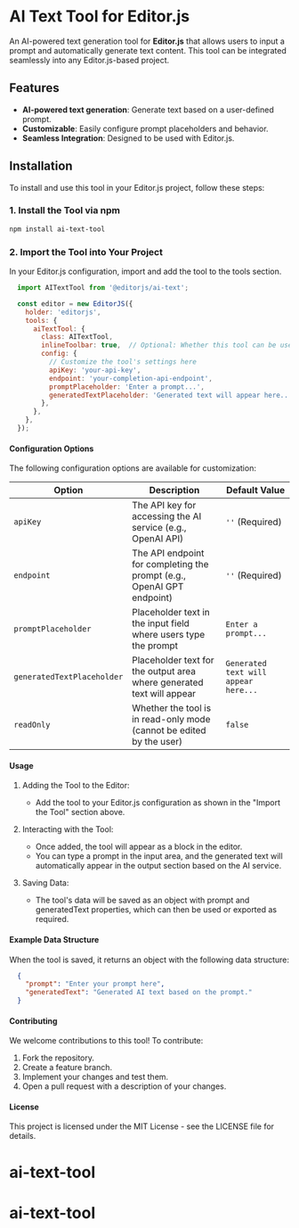 # AI Text Tool for Editor.js

An AI-powered text generation tool for **Editor.js** that allows users to input a prompt and automatically generate text content. This tool can be integrated seamlessly into any Editor.js-based project.

## Features

- **AI-powered text generation**: Generate text based on a user-defined prompt.
- **Customizable**: Easily configure prompt placeholders and behavior.
- **Seamless Integration**: Designed to be used with Editor.js.

## Installation

To install and use this tool in your Editor.js project, follow these steps:

### 1. Install the Tool via npm

```bash
npm install ai-text-tool
```

### 2. Import the Tool into Your Project

In your Editor.js configuration, import and add the tool to the tools section.

```javascript
  import AITextTool from '@editorjs/ai-text';

  const editor = new EditorJS({
    holder: 'editorjs',
    tools: {
      aiTextTool: {
        class: AITextTool,
        inlineToolbar: true,  // Optional: Whether this tool can be used in the inline toolbar
        config: {
          // Customize the tool's settings here
          apiKey: 'your-api-key',
          endpoint: 'your-completion-api-endpoint',
          promptPlaceholder: 'Enter a prompt...',
          generatedTextPlaceholder: 'Generated text will appear here...',
        },
      },
    },
  });

```

#### Configuration Options

The following configuration options are available for customization:

<html>
  <table>
    <thead>
      <tr>
        <th>Option</th>
        <th>Description</th>
        <th>Default Value</th>
      </tr>
    </thead>
    <tbody>
      <tr>
        <td>
          <code>apiKey</code>
        </td>
        <td>The API key for accessing the AI service (e.g., OpenAI API)</td>
        <td>
          <code>''</code> (Required)
        </td>
      </tr>
      <tr>
        <td>
          <code>endpoint</code>
        </td>
        <td>The API endpoint for completing the prompt (e.g., OpenAI GPT endpoint)</td>
        <td>
          <code>''</code> (Required)</td>
      </tr>
      <tr>
        <td><code>promptPlaceholder</code></td>
        <td>Placeholder text in the input field where users type the prompt</td>
        <td><code>Enter a prompt...</code></td>
      </tr>
      <tr>
        <td><code>generatedTextPlaceholder</code></td>
        <td>Placeholder text for the output area where generated text will appear</td>
        <td>
          <code>Generated text will appear here...</code>
        </td>
      </tr>
      <tr>
        <td><code>readOnly</code></td>
        <td>Whether the tool is in read-only mode (cannot be edited by the user)</td>
        <td><code>false</code></td>
      </tr>
    </tbody>
  </table>
</html>

#### Usage

1. Adding the Tool to the Editor:
   - Add the tool to your Editor.js configuration as shown in the "Import the Tool" section above.

2. Interacting with the Tool:
    - Once added, the tool will appear as a block in the editor.
    - You can type a prompt in the input area, and the generated text will automatically appear in the output section based on the AI service.

3. Saving Data:
   - The tool's data will be saved as an object with prompt and generatedText properties, which can then be used or exported as required.

#### Example Data Structure

When the tool is saved, it returns an object with the following data structure:

```json
  {
    "prompt": "Enter your prompt here",
    "generatedText": "Generated AI text based on the prompt."
  }
```

#### Contributing

We welcome contributions to this tool! To contribute:

1. Fork the repository.
2. Create a feature branch.
3. Implement your changes and test them.
4. Open a pull request with a description of your changes.

#### License

This project is licensed under the MIT License - see the LICENSE file for details.
# ai-text-tool
# ai-text-tool

